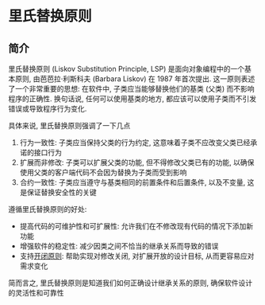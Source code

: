 # 里氏替换原则

## 简介

里氏替换原则 (Liskov Substitution Principle, LSP) 是面向对象编程中的一个基本原则, 由芭芭拉·利斯科夫 (Barbara Liskov) 在 1987 年首次提出. 这一原则表述了一个非常重要的思想: 在软件中, 子类应当能够替换他们的基类 (父类) 而不影响程序的正确性. 换句话说, 任何可以使用基类的地方, 都应该可以使用子类而不引发错误或导致程序行为变化.

具体来说, 里氏替换原则强调了一下几点

1. 行为一致性: 子类应当保持父类的行为约定, 这意味着子类不应改变父类已经承诺的接口行为
2. 扩展而非修改: 子类可以扩展父类的功能, 但不得修改父类已有的功能, 以确保使用父类的客户端代码不会因为替换为子类而受到影响
3. 合约一致性: 子类应当遵守与基类相同的前置条件和后置条件, 以及不变量, 这是保证替换安全性的关键

遵循里氏替换原则的好处:

- 提高代码的可维护性和可扩展性: 允许我们在不修改现有代码的情况下添加新功能
- 增强软件的稳定性: 减少因类之间不恰当的继承关系而导致的错误
- 支持[开闭原则](./OCP.md): 帮助实现对修改关闭, 对扩展开放的设计目标, 从而更容易应对需求变化

简而言之, 里氏替换原则是知道我们如何正确设计继承关系的原则, 确保软件设计的灵活性和可靠性
